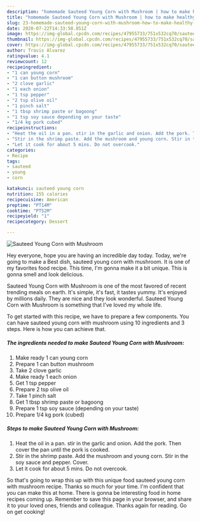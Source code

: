 ```yaml
---
description: "homemade Sauteed Young Corn with Mushroom | how to make healthy Sauteed Young Corn with Mushroom"
title: "homemade Sauteed Young Corn with Mushroom | how to make healthy Sauteed Young Corn with Mushroom"
slug: 23-homemade-sauteed-young-corn-with-mushroom-how-to-make-healthy-sauteed-young-corn-with-mushroom
date: 2020-07-22T14:33:58.851Z
image: https://img-global.cpcdn.com/recipes/47955733/751x532cq70/sauteed-young-corn-with-mushroom-recipe-main-photo.jpg
thumbnail: https://img-global.cpcdn.com/recipes/47955733/751x532cq70/sauteed-young-corn-with-mushroom-recipe-main-photo.jpg
cover: https://img-global.cpcdn.com/recipes/47955733/751x532cq70/sauteed-young-corn-with-mushroom-recipe-main-photo.jpg
author: Travis Alvarez
ratingvalue: 4.1
reviewcount: 12
recipeingredient:
- "1 can young corn"
- "1 can button mushroom"
- "2 clove garlic"
- "1 each onion"
- "1 tsp pepper"
- "2 tsp olive oil"
- "1 pinch salt"
- "1 tbsp shrimp paste or bagoong"
- "1 tsp soy sauce depending on your taste"
- "1/4 kg pork cubed"
recipeinstructions:
- "Heat the oil in a pan. stir in the garlic and onion. Add the pork. Then cover the pan until the pork is cooked."
- "Stir in the shrimp paste. Add the mushroom and young corn. Stir in the soy sauce and pepper. Cover."
- "Let it cook for about 5 mins. Do not overcook."
categories:
- Recipe
tags:
- sauteed
- young
- corn

katakunci: sauteed young corn 
nutrition: 155 calories
recipecuisine: American
preptime: "PT14M"
cooktime: "PT52M"
recipeyield: "1"
recipecategory: Dessert

---
```



![Sauteed Young Corn with Mushroom](https://img-global.cpcdn.com/recipes/47955733/751x532cq70/sauteed-young-corn-with-mushroom-recipe-main-photo.jpg)

Hey everyone, hope you are having an incredible day today. Today, we're going to make a Best dish, sauteed young corn with mushroom. It is one of my favorites food recipe. This time, I'm gonna make it a bit unique. This is gonna smell and look delicious.



Sauteed Young Corn with Mushroom is one of the most favored of recent trending meals on earth. It's simple, it's fast, it tastes yummy. It's enjoyed by millions daily. They are nice and they look wonderful. Sauteed Young Corn with Mushroom is something that I've loved my whole life.


To get started with this recipe, we have to prepare a few components. You can have sauteed young corn with mushroom using 10 ingredients and 3 steps. Here is how you can achieve that.

<!--inarticleads1-->

##### The ingredients needed to make Sauteed Young Corn with Mushroom:

1. Make ready 1 can young corn
1. Prepare 1 can button mushroom
1. Take 2 clove garlic
1. Make ready 1 each onion
1. Get 1 tsp pepper
1. Prepare 2 tsp olive oil
1. Take 1 pinch salt
1. Get 1 tbsp shrimp paste or bagoong
1. Prepare 1 tsp soy sauce (depending on your taste)
1. Prepare 1/4 kg pork (cubed)




<!--inarticleads2-->

##### Steps to make Sauteed Young Corn with Mushroom:

1. Heat the oil in a pan. stir in the garlic and onion. Add the pork. Then cover the pan until the pork is cooked.
1. Stir in the shrimp paste. Add the mushroom and young corn. Stir in the soy sauce and pepper. Cover.
1. Let it cook for about 5 mins. Do not overcook.




So that's going to wrap this up with this unique food sauteed young corn with mushroom recipe. Thanks so much for your time. I'm confident that you can make this at home. There is gonna be interesting food in home recipes coming up. Remember to save this page in your browser, and share it to your loved ones, friends and colleague. Thanks again for reading. Go on get cooking!
